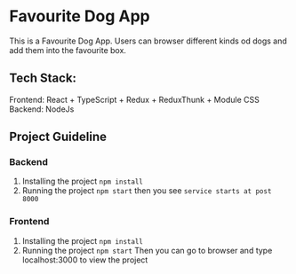 # Favourite Dog App

This is a Favourite Dog App. Users can browser different kinds od dogs and add them into the favourite box.

## Tech Stack:
Frontend: React + TypeScript + Redux + ReduxThunk + Module CSS <br />
Backend: NodeJs

## Project Guideline
### Backend
1. Installing the project
`npm install`
2. Running the project
`npm start`
then you see
`service starts at post 8000`

### Frontend
1. Installing the project
`npm install`
2. Running the project
`npm start`
Then you can go to browser and type localhost:3000 to view the project
